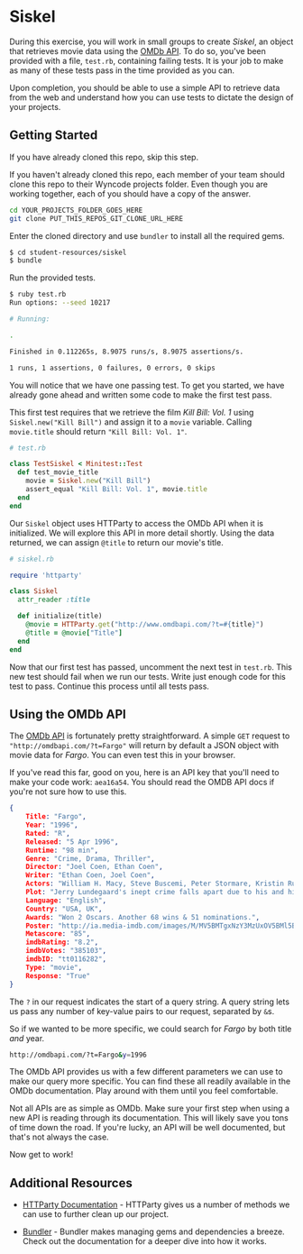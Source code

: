 # Siskel

During this exercise, you will work in small groups to create _Siskel_, an object that retrieves movie data using the [OMDb API](http://www.omdbapi.com/). To do so, you've been provided with a file, `test.rb`, containing failing tests. It is your job to make as many of these tests pass in the time provided as you can.

Upon completion, you should be able to use a simple API to retrieve data from the web and understand how you can use tests to dictate the design of your projects.

## Getting Started

If you have already cloned this repo, skip this step.

If you haven't already cloned this repo, each member of your team should clone this repo to their Wyncode projects folder. Even though you are working together, each of you should have a copy of the answer.
```sh
cd YOUR_PROJECTS_FOLDER_GOES_HERE
git clone PUT_THIS_REPOS_GIT_CLONE_URL_HERE
```

Enter the cloned directory and use `bundler` to install all the required gems.

```sh
$ cd student-resources/siskel
$ bundle
```

Run the provided tests.

```sh
$ ruby test.rb
Run options: --seed 10217

# Running:

.

Finished in 0.112265s, 8.9075 runs/s, 8.9075 assertions/s.

1 runs, 1 assertions, 0 failures, 0 errors, 0 skips
```

You will notice that we have one passing test. To get you started, we have already gone ahead and written some code to make the first test pass.

This first test requires that we retrieve the film *Kill Bill: Vol. 1* using `Siskel.new("Kill Bill")` and assign it to a `movie` variable. Calling `movie.title` should return `"Kill Bill: Vol. 1"`.

```ruby
# test.rb

class TestSiskel < Minitest::Test
  def test_movie_title
    movie = Siskel.new("Kill Bill")
    assert_equal "Kill Bill: Vol. 1", movie.title
  end
end
```

Our `Siskel` object uses HTTParty to access the OMDb API when it is initialized. We will explore this API in more detail shortly. Using the data returned, we can assign `@title` to return our movie's title.

```ruby
# siskel.rb

require 'httparty'

class Siskel
  attr_reader :title

  def initialize(title)
    @movie = HTTParty.get("http://www.omdbapi.com/?t=#{title}")
    @title = @movie["Title"]
  end
end
```

Now that our first test has passed, uncomment the next test in `test.rb`. This new test should fail when we run our tests. Write just enough code for this test to pass. Continue this process until all tests pass.

## Using the OMDb API

The [OMDb API](http://www.omdbapi.com/) is fortunately pretty straightforward. A simple `GET` request to `"http://omdbapi.com/?t=Fargo"` will return by default a JSON object with movie data for _Fargo_. You can even test this in your browser.

If you've read this far, good on you, here is an API key that you'll need to make your code work: `aea16a54`. You should read the OMDB API docs if you're not sure how to use this.

```json
{
	Title: "Fargo",
	Year: "1996",
	Rated: "R",
	Released: "5 Apr 1996",
	Runtime: "98 min",
	Genre: "Crime, Drama, Thriller",
	Director: "Joel Coen, Ethan Coen",
	Writer: "Ethan Coen, Joel Coen",
	Actors: "William H. Macy, Steve Buscemi, Peter Stormare, Kristin Rudrüd",
	Plot: "Jerry Lundegaard's inept crime falls apart due to his and his henchmen's bungling and the persistent police work of the quite pregnant Marge Gunderson.",
	Language: "English",
	Country: "USA, UK",
	Awards: "Won 2 Oscars. Another 68 wins & 51 nominations.",
	Poster: "http://ia.media-imdb.com/images/M/MV5BMTgxNzY3MzUxOV5BMl5BanBnXkFtZTcwMDA0NjMyNA@@._V1_SX300.jpg",
	Metascore: "85",
	imdbRating: "8.2",
	imdbVotes: "385103",
	imdbID: "tt0116282",
	Type: "movie",
	Response: "True"
}
```

The `?` in our request indicates the start of a query string. A query string lets us pass any number of key-value pairs to our request, separated by `&`s.

So if we wanted to be more specific, we could search for *Fargo* by both title _and_ year.

```sh
http://omdbapi.com/?t=Fargo&y=1996
```

The OMDb API provides us with a few different parameters we can use to make our query more specific. You can find these all readily available in the OMDb documentation. Play around with them until you feel comfortable.

Not all APIs are as simple as OMDb. Make sure your first step when using a new API is reading through its documentation. This will likely save you tons of time down the road. If you're lucky, an API will be well documented, but that's not always the case.

Now get to work!

## Additional Resources

* [HTTParty Documentation](https://github.com/jnunemaker/httparty) - HTTParty gives us a number of methods we can use to further clean up our project.

* [Bundler](http://bundler.io/) - Bundler makes managing gems and dependencies a breeze. Check out the documentation for a deeper dive into how it works.
